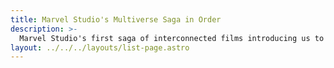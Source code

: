 ```yaml
---
title: Marvel Studio's Multiverse Saga in Order
description: >-
  Marvel Studio's first saga of interconnected films introducing us to the Avengers and a looming universal threat known as Thanos. 
layout: ../../../layouts/list-page.astro
---
```

